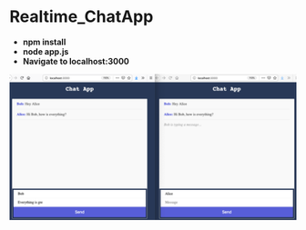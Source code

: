 # Realtime_ChatApp

* __npm install__
* __node app.js__
* __Navigate to localhost:3000__

![Chatapp Pic](https://github.com/abdelfattah10/Realtime_ChatApp/blob/master/chatPic.png)
